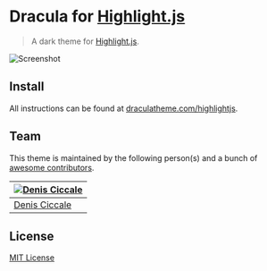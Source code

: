 # Dracula for [Highlight.js](http://highlightjs.org)

> A dark theme for [Highlight.js](http://highlightjs.org).

![Screenshot](https://draculatheme.com/assets/img/screenshots/highlightjs.png)

## Install

All instructions can be found at [draculatheme.com/highlightjs](https://draculatheme.com/highlightjs).

## Team

This theme is maintained by the following person(s) and a bunch of [awesome contributors](https://github.com/dracula/highlightjs/graphs/contributors).

[![Denis Ciccale](https://avatars0.githubusercontent.com/u/539546?v=3&s=70)](https://github.com/dciccale) |
--- |
[Denis Ciccale](https://github.com/dciccale) |

## License

[MIT License](./LICENSE)
